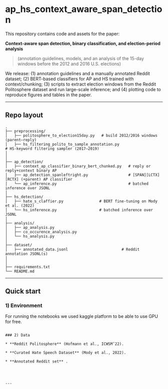 # ap_hs_context_aware_span_detection




This repository contains code and assets for the paper:

**Context-aware span detection, binary classification, and election-period analysis**

> (annotation guidelines, models, and an analysis of the 15-day windows before the 2012 and 2016 U.S. elections)

We release: (1) annotation guidelines and a manually annotated Reddit dataset; (2) BERT-based classifiers for AP and HS trained with context/chunking; (3) scripts to extract election windows from the Reddit Politosphere dataset and run large-scale inference; and (4) plotting code to reproduce figures and tables in the paper.

---

## Repo layout

```
.
├── preprocessing/
│   ├── politosphere_to_election15day.py   # build 2012/2016 windows (parent–reply)
│   ├── hs_filtering_polito_to_sample_annotation.py                        # HS-keyword filtering sampler (2017–2019)
│   
│
├── ap_detection/
│   ├── context_ap_classifier_binary_bert_chunked.py   # reply or reply+context binary AP
│   ├── ap_detection_spanleftright.py                  # [SPAN][LCTX][RCTX] (+parent) AP classifier
│   └── ap_inference.py                                # batched inference over JSONL
│
├── hs_detection/
│   ├── hate_s_claffier.py                # BERT fine-tuning on Mody et al. (2022)
│   └── hs_inference.py                   # batched inference over JSONL
│
├── analysis/
│   ├── ap_analysis.py               
│   ├── co_occurence_analysis.py              
│   └── hs_analysis.py                          
│
├── dataset/
│   ├── annotated_data.jsonl                        # Reddit annotation JSONL(s)
│   
│
├── requirements.txt
└── README.md
```

---

## Quick start

### 1) Environment

For running the notebooks we used kaggle platform to be able to use GPU for free. 
```

### 2) Data

* **Reddit Politosphere** (Hofmann et al., ICWSM’22).

* **Curated Hate Speech Dataset** (Mody et al., 2022).

* **Annotated Reddit set** .




---
